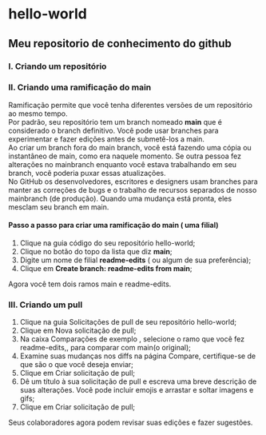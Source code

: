 # hello-world
## Meu repositorio de conhecimento do github  

### I. Criando um repositório
### II. Criando uma ramificação do main
 
 Ramificação permite que você tenha diferentes versões de um repositório ao mesmo tempo.  
 Por padrão, seu repositório tem um branch nomeado **main** que é considerado o branch definitivo. Você pode usar branches para experimentar e fazer edições antes de submetê-los a main.  
 Ao criar um branch fora do main branch, você está fazendo uma cópia ou instantâneo de main, como era naquele momento. Se outra pessoa fez alterações no mainbranch enquanto você estava trabalhando em seu branch, você poderia puxar essas atualizações.  
 No GitHub os desenvolvedores, escritores e designers usam branches para manter as correções de bugs e o trabalho de recursos separados de nosso mainbranch (de produção). 
 Quando uma mudança está pronta, eles mesclam seu branch em main.  
 
#### Passo a passo para criar uma ramificação do main ( uma filial)  
 1. Clique na guia código do seu repositório hello-world;
 2. Clique no botão do topo da lista que diz __main__;
 3. Digite um nome de filial **readme-edits** ( ou algum de sua preferência);
 4. Clique em **Create branch: readme-edits from main**;  
  
  Agora você tem dois ramos main e readme-edits.  
  
### III. Criando um pull  
 1. Clique na guia Solicitações de pull de seu repositório hello-world;  
 2. Clique em Nova solicitação de pull;
 3. Na caixa Comparações de exemplo , selecione o ramo que você fez readme-edits,, para comparar com main(o original);
 4. Examine suas mudanças nos diffs na página Compare, certifique-se de que são o que você deseja enviar;
 5. Clique em Criar solicitação de pull;
 6. Dê um título à sua solicitação de pull e escreva uma breve descrição de suas alterações. Você pode incluir emojis e arrastar e soltar imagens e gifs;
 7. Clique em Criar solicitação de pull;  
 
 Seus colaboradores agora podem revisar suas edições e fazer sugestões.
